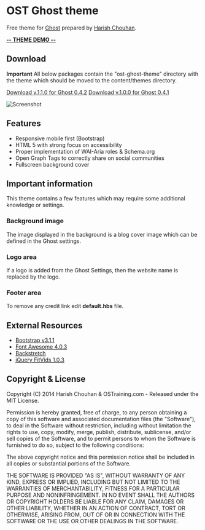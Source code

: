 # OST Ghost theme

Free theme for [Ghost](http://github.com/tryghost/ghost/) prepared by [Harish Chouhan](http://www.harishchouhancom/).

**[-- THEME DEMO --](http://ost-ghost-theme.harishchouhan.com/)**

## Download

**Important** All below packages contain the "ost-ghost-theme" directory with the theme which should be moved to the content/themes directory.

[Download v.1.1.0 for Ghost 0.4.2](https://github.com/hchouhan/OST-Ghost-Theme/releases/tag/1.1.0)
[Download v.1.0.0 for Ghost 0.4.1](https://github.com/hchouhan/OST-Ghost-Theme/releases/tag/1.0.0)

![Screenshot](http://discoverghost.com/content/images/2014/Mar/ost_demo.jpg)

## Features

* Responsive mobile first (Bootstrap)
* HTML 5 with strong focus on accessibility
* Proper implementation of WAI-Aria roles & Schema.org
* Open Graph Tags to correctly share on social communities
* Fullscreen background cover

## Important information

This theme contains a few features which may require some additional knowledge or settings.

### Background image

The image displayed in the background is a blog cover image which can be defined in the Ghost settings. 

### Logo area

If a logo is added from the Ghost Settings, then the website name is replaced by the logo.

### Footer area

To remove any credit link edit **default.hbs** file.


## External Resources

* [Bootstrap v3.1.1](http://getbootstrap.com)
* [Font Awesome 4.0.3](http://fontawesome.io)
* [Backstretch](http://srobbin.com/jquery-plugins/backstretch/)
* [jQuery FitVids 1.0.3](http://fitvidsjs.com/)

## Copyright & License

Copyright (C) 2014 Harish Chouhan & OSTraining.com - Released under the MIT License.

Permission is hereby granted, free of charge, to any person obtaining a copy of this software and associated documentation files (the "Software"), to deal in the Software without restriction, including without limitation the rights to use, copy, modify, merge, publish, distribute, sublicense, and/or sell copies of the Software, and to permit persons to whom the Software is furnished to do so, subject to the following conditions:

The above copyright notice and this permission notice shall be included in all copies or substantial portions of the Software.

THE SOFTWARE IS PROVIDED "AS IS", WITHOUT WARRANTY OF ANY KIND, EXPRESS OR IMPLIED, INCLUDING BUT NOT LIMITED TO THE WARRANTIES OF MERCHANTABILITY, FITNESS FOR A PARTICULAR PURPOSE AND
NONINFRINGEMENT. IN NO EVENT SHALL THE AUTHORS OR COPYRIGHT HOLDERS BE LIABLE FOR ANY CLAIM, DAMAGES OR OTHER LIABILITY, WHETHER IN AN ACTION OF CONTRACT, TORT OR OTHERWISE, ARISING FROM, OUT OF OR IN CONNECTION WITH THE SOFTWARE OR THE USE OR OTHER DEALINGS IN THE SOFTWARE.
